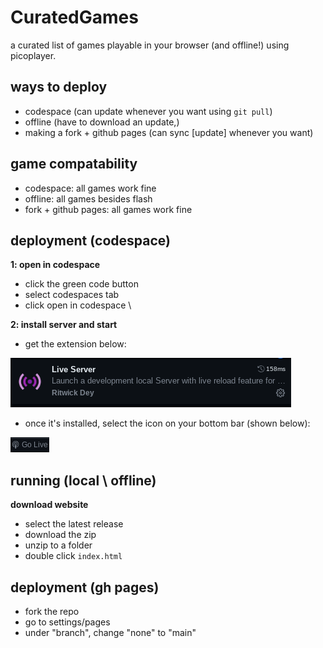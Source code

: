 # CuratedGames
a curated list of games playable in your browser (and offline!) using picoplayer.

## ways to deploy
- codespace (can update whenever you want using ```git pull```)
- offline (have to download an update,)
- making a fork + github pages (can sync [update] whenever you want)

## game compatability
- codespace: all games work fine
- offline: all games besides flash
- fork + github pages: all games work fine

## deployment (codespace)
**1: open in codespace** 
- click the green code button 
- select codespaces tab
- click open in codespace \

**2: install server and start**
- get the extension below:

![](images/liveserver.png)

- once it's installed, select the icon on your bottom bar (shown below):

![](images/golive.png)

## running (local \ offline)
**download website**
- select the latest release
- download the zip
- unzip to a folder
- double click ```index.html```

## deployment (gh pages)
- fork the repo
- go to settings/pages
- under "branch", change "none" to "main"

